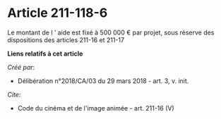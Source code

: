# Article 211-118-6

Le montant de l ’ aide est fixé à 500 000 € par projet, sous réserve des dispositions des articles 211-16 et 211-17

**Liens relatifs à cet article**

_Créé par_:

  - Délibération n°2018/CA/03 du 29 mars 2018 - art. 3, v. init.

_Cite_:

  - Code du cinéma et de l'image animée - art. 211-16 (V)
